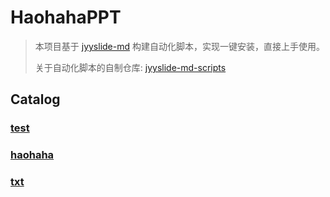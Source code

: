# HaohahaPPT

> 本项目基于 [jyyslide-md](https://github.com/zweix123/jyyslide-md#install) 构建自动化脚本，实现一键安装，直接上手使用。
>
> 关于自动化脚本的自制仓库: [jyyslide-md-scripts](https://github.com/Haohahahaha/jyyslide-md-scripts)

## Catalog

### [test](./pages/test/index.html)

### [haohaha](./pages/haohaha/index.html)

### [txt](./pages/txt/index.html)
